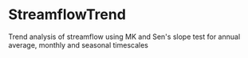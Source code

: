 # StreamflowTrend
Trend analysis of streamflow using MK and Sen's slope test for annual average, monthly and seasonal timescales

